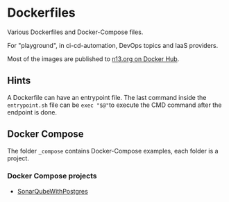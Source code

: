 # Dockerfiles

Various Dockerfiles and Docker-Compose files.  

For "playground", in ci-cd-automation, DevOps topics and IaaS providers.  

Most of the images are published to [n13.org on Docker Hub](https://cloud.docker.com/u/n13org/repository/list).

## Hints

A Dockerfile can have an entrypoint file. The last command inside the `entrypoint.sh` file can be `exec "$@"`to execute the CMD command after the endpoint is done.

## Docker Compose

The folder `_compose` contains Docker-Compose examples, each folder is a project.

### Docker Compose projects
* [SonarQubeWithPostgres](./_compose/SonarQubeWithPostgres)
